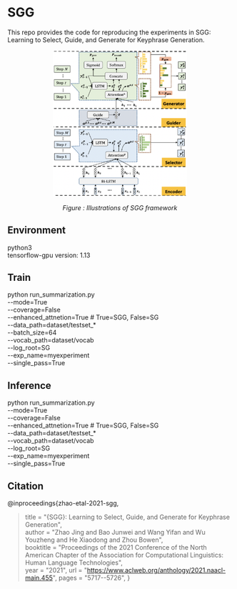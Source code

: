 # SGG

This repo provides the code for reproducing the experiments in SGG: Learning to Select, Guide, and Generate for Keyphrase Generation.

<p align="center"><img src="/SGG.png" width=300></p>
<p align="center"><i>Figure : Illustrations of SGG framework</i></p>

## Environment

python3 <br>
tensorflow-gpu version: 1.13


## Train

python run_summarization.py <br>
--mode=True <br>
--coverage=False <br>
--enhanced_attnetion=True  # True=SGG, False=SG <br>
--data_path=dataset/testset_*  <br>
--batch_size=64  <br>
--vocab_path=dataset/vocab <br>
--log_root=SG  <br>
--exp_name=myexperiment  <br>
--single_pass=True <br>

## Inference

python run_summarization.py <br>
--mode=True <br>
--coverage=False <br>
--enhanced_attnetion=True  # True=SGG, False=SG <br>
--data_path=dataset/testset_*  <br>
--vocab_path=dataset/vocab <br>
--log_root=SG  <br>
--exp_name=myexperiment  <br>
--single_pass=True 

## Citation
@inproceedings{zhao-etal-2021-sgg, <br>
>    title = "{SGG}: Learning to Select, Guide, and Generate for Keyphrase Generation", <br>
>    author = "Zhao Jing and Bao Junwei and Wang Yifan and Wu Youzheng and He Xiaodong and Zhou Bowen", <br>
>    booktitle = "Proceedings of the 2021 Conference of the North American Chapter of the Association for Computational Linguistics: Human Language Technologies", <br>
>    year = "2021",
>    url = "https://www.aclweb.org/anthology/2021.naacl-main.455",
>    pages = "5717--5726",
}
